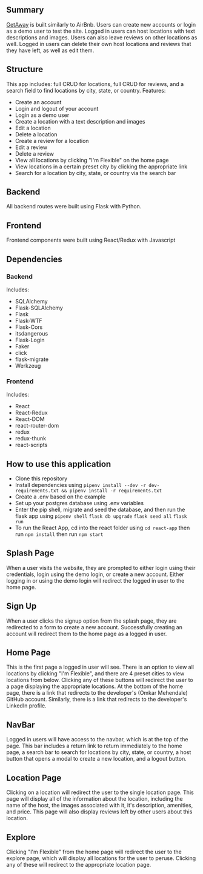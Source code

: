 ## Summary
[GetAway](https://getaway-app.herokuapp.com/) is built similarly to AirBnb. Users can create new accounts or login as a demo user to test the site. Logged in users can host locations with text descriptions and images. Users can also leave reviews on other locations as well. Logged in users can delete their own host locations and reviews that they have left, as well as edit them.

## Structure
This app includes: full CRUD for locations, full CRUD for reviews, and a search field to find locations by city, state, or country.
Features:
* Create an account
* Login and logout of your account
* Login as a demo user
* Create a location with a text description and images
* Edit a location
* Delete a location
* Create a review for a location
* Edit a review
* Delete a review
* View all locations by clicking "I'm Flexible" on the home page
* View locations in a certain preset city by clicking the appropriate link
* Search for a location by city, state, or country via the search bar

## Backend
All backend routes were built using Flask with Python.

## Frontend
Frontend components were built using React/Redux with Javascript

## Dependencies
### Backend
Includes:
* SQLAlchemy
* Flask-SQLAlchemy
* Flask
* Flask-WTF
* Flask-Cors
* itsdangerous
* Flask-Login
* Faker
* click
* flask-migrate
* Werkzeug

### Frontend
Includes:
* React
* React-Redux
* React-DOM
* react-router-dom
* redux
* redux-thunk
* react-scripts

## How to use this application
* Clone this repository
* Install dependencies using 
``` pipenv install --dev -r dev-requirements.txt && pipenv install -r requirements.txt ```
* Create a .env based on the example
* Set up your postgres database using .env variables
* Enter the pip shell, migrate and seed the database, and then run the flask app using 
```pipenv shell``` 
```flask db upgrade```
```flask seed all```
```flask run```
* To run the React App, cd into the react folder using 
```cd react-app```
then run ```npm install```
then run ```npm start```

## Splash Page
When a user visits the website, they are prompted to either login using their credentials, login using the demo login, or create a new account. Either logging in or using the demo login will redirect the logged in user to the home page.

## Sign Up
When a user clicks the signup option from the splash page, they are redirected to a form to create a new account. Successfully creating an account will redirect them to the home page as a logged in user.

## Home Page
This is the first page a logged in user will see. There is an option to view all locations by clicking "I'm Flexible", and there are 4 preset cities to view locations from below. Clicking any of these buttons will redirect the user to a page displaying the appropriate locations. At the bottom of the home page, there is a link that redirects to the developer's (Omkar Mehendale) GitHub account. Similarly, there is a link that redirects to the developer's LinkedIn profile.

## NavBar
Logged in users will have access to the navbar, which is at the top of the page. This bar includes a return link to return immediately to the home page, a search bar to search for locations by city, state, or country, a host button that opens a modal to create a new location, and a logout button.

## Location Page
Clicking on a location will redirect the user to the single location page. This page will display all of the information about the location, including the name of the host, the images associated with it, it's description, amenities, and price. This page will also display reviews left by other users about this location.

## Explore
Clicking "I'm Flexible" from the home page will redirect the user to the explore page, which will display all locations for the user to peruse. Clicking any of these will redirect to the appropriate location page.
